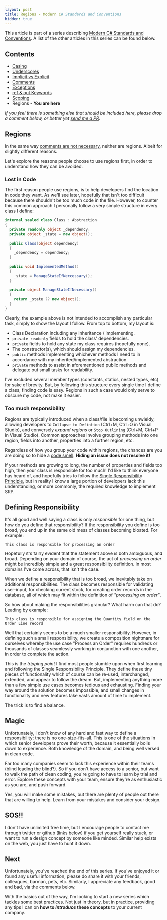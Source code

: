```yaml
---
layout: post
title: Regions - Modern C# Standards and Conventions
hidden: true
---
```


This article is part of a series describing [Modern C# Standards and Conventions](http://blog.devbot.net/standards). A list of the other articles in this series can be found below.

## Contents

* [Casing](http://blog.devbot.net/conventions-casing)
* [Underscores](http://blog.devbot.net/conventions-underscores)
* [Implicit vs Explicit](http://blog.devbot.net/conventions-implicit)
* [Comments](http://blog.devbot.net/conventions-comments)
* [Exceptions](http://blog.devbot.net/conventions-exceptions)
* [ref & out Keywords](http://blog.devbot.net/conventions-refs)
* [Scoping](http://blog.devbot.net/conventions-scoping)
* Regions - **You are here**

_If you feel there is something else that should be included here, please drop a comment below, or better yet [send me a PR](https://github.com/smudge202/smudge202.github.io)._

## Regions

In the same way [comments are not necessary](http://blog.devbot.net/conventions-comments), neither are regions. Albeit for slightly different reasons.

Let's explore the reasons people choose to use regions first, in order to understand how they can be avoided.

### Lost in Code

The first reason people use regions, is to help developers find the location in code they want. As we'll see later, hopefully that isn't too difficult because there shouldn't be too much code in the file. However, to counter this common approach I personally follow a very simple structure in every class I define:

```c#
internal sealed class Class : Abstraction
{
  private readonly object _dependency;
  private object _state = new object();
  
  public Class(object dependency)
  {
    _dependency = dependency;
  }
  
  public void ImplementedMethod()
  {
    _state = ManageStateIfNeccessary();
  }
  
  private object ManageStateIfNecessary()
  {
    return _state ?? new object();
  }
}
```

Clearly, the example above is not intended to accomplish any particular task, simply to show the layout I follow. From top to bottom, my layout is:

* Class Declaration including any inheritance / implementing.
* `private readonly` fields to hold the class' dependencies.
* `private` fields to hold any state my class requires (hopefully none).
* The constructor(s), which should assign my dependencies.
* `public` methods implementing whichever methods I need to in accordance with my inherited/implemented abstraction.
* `private` methods to assist in aforementioned public methods and delegate out small tasks for readability.

I've excluded several member types (constants, statics, nested types, etc) for sake of brevity. But, by following this structure every single time I define a class, finding code is easy. Regions in such a case would only serve to obscure my code, not make it easier.

### Too much responsibility

Regions are typically introduced when a class/file is becoming unwieldy, allowing developers to `Collapse to Defintion` (Ctrl+M, Ctrl+O in Visual Studio), and conversely _expand regions_ or `Stop Outlining` (Ctrl+M, Ctrl+P in Visual Studio). Common approaches involve grouping methods into one region, fields into another, properties into a further region, etc.

Regardless of how you group your code within regions, the chances are you are doing so to hide a [code smell](https://en.wikipedia.org/wiki/Code_smell). **Hiding an issue does not resolve it!**

If your methods are growing to long, the number of properties and fields too high, then your class is responsible for too much! I'd like to think everyone has heard of, and hopefully tries to follow the [Single Responsibility Principle](https://en.wikipedia.org/wiki/Single_responsibility_principle), but in reality I know a large portion of developers lack this understanding, or more commonly, the required knowledge to implement SRP.

## Defining Responsibility

It's all good and well saying a class is only _responsible_ for one thing, but how do you define that responsibility? If the responsibility you define is too broad, you end up in the same old mess of classes becoming bloated. For example:

`This class is responsible for processing an order`

Hopefully it's fairly evident that the statement above is both ambiguous, and broad. Depending on your domain of course, the act of _processing an order_ might be incredibly simple and a great responsibility definition. In most domains I've come across, that isn't the case. 

When we define a responsibility that is too broad, we inevitably take on additional responsibilities. The class becomes responsible for validating user-input, for checking current stock, for creating order records in the database, all of which may fit within the definition of _"processing an order"_.

So how about making the responsibilities granular? What harm can that do? Leading by example:

`This class is responsible for assigning the Quantity field on the Order Line record`

Well that certainly seems to be a much smaller responsibility. However, in defining such a small responsibility, we create a composition nightmare for ourselves whereby the use case "Process an Order" requires hundreds or thousands of classes seamlessly working in conjunction with one another, in order to complete the action.

This is the _tripping point_ I find most people stumble upon when first learning and following the Single Responsibility Principle. They define these tiny pieces of functionality which of course can be re-used, interchanged, extended, and appear to follow the dream. But, implementing anything more than a few simple use cases becomes tedious and exhausting. Finding your way around the solution becomes impossible, and small changes in functionality and new features take vasts amount of time to implement.

The trick is to find a balance.

## Magic

Unfortunately, I don't know of any hard and fast way to define a responsibility; there is no one-size-fits-all. This is one of the situations in which senior developers prove their worth, because it essentially boils down to experience. Both knowledge of the domain, and being well versed in clean code.

Far too many companies seem to lack this experience within their teams (blind leading the blind?). So if you don't have access to a senior, but want to walk the path of clean coding, you're going to have to learn by trial and error. Explore these concepts with your team, ensure they're as enthusiastic as you are, and push forward. 

Yes, you will make some mistakes, but there are plenty of people out there that are willing to help. Learn from your mistakes and consider your design.

## SOS!!

I don't have unlimited free time, but I encourage people to contact me through twitter or github (links below) if you get yourself really stuck, or want to run a design concept by someone like minded. Similar help exists on the web, you just have to hunt it down.

## Next

Unfortunately, you've reached the end of this series. If you've enjoyed it or found any useful information, please do share it with your friends, colleagues, barman, pets, etc. Similarly, I appreciate any feedback, good and bad, via the comments below.

With the basics out of the way, I'm looking to start a new series which tackles some best practices. Not just in theory, but in practice, providing any tips I can on **how to _introduce_ these concepts** to your current company.
